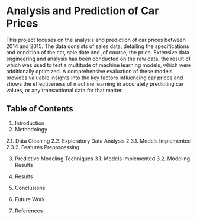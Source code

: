 # Analysis and Prediction of Car Prices

This project focuses on the analysis and prediction of car prices between 2014 and 2015. The data consists of sales data, detailing the specifications and condition of the car, sale date and ,of course, the price. Extensive data engineering and analysis has been conducted on the raw data, the result of which was used to test a multitude of machine learning models, which were additionally optimized. A comprehensive evaluation of these models provides valuable insights into the key factors influencing car prices and shows the effectiveness of machine learning in accurately predicting car values, or any transactional data for that matter.

## Table of Contents
1. Introduction
2. Methodology

2.1. Data Cleaning
2.2. Exploratory Data Analysis
2.3.1. Models Implemented
2.3.2. Features Preprocessing

3. Predictive Modeling Techniques
3.1. Models Implemented
3.2. Modeling Results

4. Results
5. Conclusions
6. Future Work
7. References
